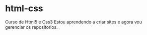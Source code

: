 # html-css
 Curso de Html5 e Css3
 Estou aprendendo a criar sites e agora vou gerenciar os repositorios.
